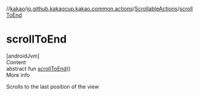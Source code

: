 //[kakao](../../../index.md)/[io.github.kakaocup.kakao.common.actions](../index.md)/[ScrollableActions](index.md)/[scrollToEnd](scroll-to-end.md)



# scrollToEnd  
[androidJvm]  
Content  
abstract fun [scrollToEnd](scroll-to-end.md)()  
More info  


Scrolls to the last position of the view

  



